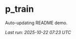 # p_train

Auto-updating README demo.

<!--START_SECTION:status-->
_Last run: 2025-10-22 07:23 UTC_
<!--END_SECTION:status-->





























































































































































































































































































































































































































































































































































































































































































































































































































































































































































































































































































































































































































































































































































































